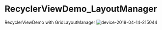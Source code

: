 # RecyclerViewDemo_LayoutManager
RecyclerViewDemo with GridLayoutManager 
![device-2018-04-14-215044](https://user-images.githubusercontent.com/34632263/38772049-290901a6-402e-11e8-8e75-c859108ae874.png)
